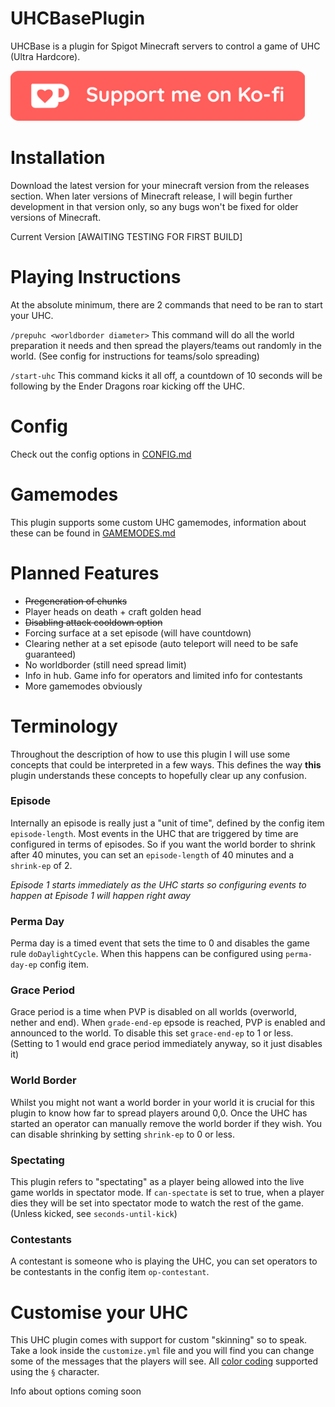 # UHCBasePlugin
UHCBase is a plugin for Spigot Minecraft servers to control a game of UHC (Ultra Hardcore).

[<img src="resources/kofi.png"
      alt="Support me on Ko-Fi"
      height="80">](https://ko-fi.com/joeshuff) 

# Installation
Download the latest version for your minecraft version from the releases section. When later versions of Minecraft release, I will begin further development in that version only, so any bugs won't be fixed for older versions of Minecraft.

Current Version
[AWAITING TESTING FOR FIRST BUILD]

# Playing Instructions
At the absolute minimum, there are 2 commands that need to be ran to start your UHC.

`/prepuhc <worldborder diameter>` 
This command will do all the world preparation it needs and then spread the players/teams out randomly in the world. (See config for instructions for teams/solo spreading)

`/start-uhc`
This command kicks it all off, a countdown of 10 seconds will be following by the Ender Dragons roar kicking off the UHC.

# Config
Check out the config options in [CONFIG.md](https://github.com/joeShuff/UHCBasePlugin/blob/main/CONFIG.md)

# Gamemodes
This plugin supports some custom UHC gamemodes, information about these can be found in [GAMEMODES.md](https://github.com/joeShuff/UHCBasePlugin/blob/main/GAMEMODES.md)

# Planned Features
- ~~Pregeneration of chunks~~
- Player heads on death + craft golden head
- ~~Disabling attack cooldown option~~ 
- Forcing surface at a set episode (will have countdown)
- Clearing nether at a set episode (auto teleport will need to be safe guaranteed)
- No worldborder (still need spread limit)
- Info in hub. Game info for operators and limited info for contestants
- More gamemodes obviously

# Terminology
Throughout the description of how to use this plugin I will use some concepts that could be interpreted in a few ways. This defines the way **this** plugin understands these concepts to hopefully clear up any confusion.

### Episode
Internally an episode is really just a "unit of time", defined by the config item `episode-length`. Most events in the UHC that are triggered by time are configured in terms of episodes. So if you want the world border to shrink after 40 minutes, you can set an `episode-length` of 40 minutes and a `shrink-ep` of 2.

*Episode 1 starts immediately as the UHC starts so configuring events to happen at Episode 1 will happen right away* 

### Perma Day
Perma day is a timed event that sets the time to 0 and disables the game rule `doDaylightCycle`. When this happens can be configured using `perma-day-ep` config item.

### Grace Period
Grace period is a time when PVP is disabled on all worlds (overworld, nether and end). When `grade-end-ep` epsode is reached, PVP is enabled and announced to the world. To disable this set `grace-end-ep` to 1 or less. (Setting to 1 would end grace period immediately anyway, so it just disables it)

### World Border
Whilst you might not want a world border in your world it is crucial for this plugin to know how far to spread players around 0,0. Once the UHC has started an operator can manually remove the world border if they wish. You can disable shrinking by setting `shrink-ep` to 0 or less.

### Spectating
This plugin refers to "spectating" as a player being allowed into the live game worlds in spectator mode. If `can-spectate` is set to true, when a player dies they will be set into spectator mode to watch the rest of the game. (Unless kicked, see `seconds-until-kick`)

### Contestants
A contestant is someone who is playing the UHC, you can set operators to be contestants in the config item `op-contestant`.

# Customise your UHC
This UHC plugin comes with support for custom "skinning" so to speak. Take a look inside the `customize.yml` file and you will find you can change some of the messages that the players will see. All [color coding](https://minecraft.fandom.com/wiki/Formatting_codes) supported using the `§` character.

Info about options coming soon 